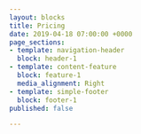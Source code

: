 ```yaml
---
layout: blocks
title: Pricing
date: 2019-04-18 07:00:00 +0000
page_sections:
- template: navigation-header
  block: header-1
- template: content-feature
  block: feature-1
  media_alignment: Right
- template: simple-footer
  block: footer-1
published: false

---
```

